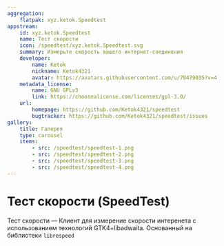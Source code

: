 ```yaml
---
aggregation:
    flatpak: xyz.ketok.Speedtest
appstream:
    id: xyz.ketok.Speedtest
    name: Тест скорости
    icon: /speedtest/xyz.ketok.Speedtest.svg
    summary: Измерьте скорость вашего интернет-соединения
    developer:
        name: Ketok
        nickname: Ketok4321
        avatar: https://avatars.githubusercontent.com/u/70479035?v=4
    metadata_license:
        name: GNU GPLv3
        link: https://choosealicense.com/licenses/gpl-3.0/
    url:
        homepage: https://github.com/Ketok4321/speedtest
        bugtracker: https://github.com/Ketok4321/speedtest/issues
gallery:
    title: Галерея
    type: carousel
    items:
        - src: /speedtest/speedtest-1.png
        - src: /speedtest/speedtest-2.png
        - src: /speedtest/speedtest-3.png
        - src: /speedtest/speedtest-4.png
---
```


# Тест скорости (SpeedTest)

Тест скорости — Клиент для измерение скорости интеренета с использованием технологий GTK4+libadwaita. Основанный на библиотеки `librespeed`

<AGWGallery />

<!--@include: @apps/_parts/install/content-flatpak.md-->
